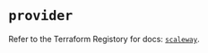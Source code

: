 # `provider`

Refer to the Terraform Registory for docs: [`scaleway`](https://registry.terraform.io/providers/scaleway/scaleway/2.21.0/docs).
